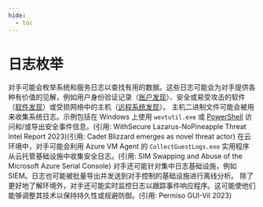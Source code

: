 ```yaml
---
hide:
  - toc
---
```


# 日志枚举

对手可能会枚举系统和服务日志以查找有用的数据。这些日志可能会为对手提供各种有价值的见解，例如用户身份验证记录（[账户发现](https://attack.mitre.org/techniques/T1087)）、安全或易受攻击的软件（[软件发现](https://attack.mitre.org/techniques/T1518)）或受损网络中的主机（[远程系统发现](https://attack.mitre.org/techniques/T1018)）。  主机二进制文件可能会被用来收集系统日志。示例包括在 Windows 上使用 `wevtutil.exe` 或 [PowerShell](https://attack.mitre.org/techniques/T1059/001) 访问和/或导出安全事件信息。(引用: WithSecure Lazarus-NoPineapple Threat Intel Report 2023)(引用: Cadet Blizzard emerges as novel threat actor) 在云环境中，对手可能会利用 Azure VM Agent 的 `CollectGuestLogs.exe` 实用程序从云托管基础设施中收集安全日志。(引用: SIM Swapping and Abuse of the Microsoft Azure Serial Console)  对手还可能针对集中日志基础设施，例如 SIEM。日志也可能被批量导出并发送到对手控制的基础设施进行离线分析。  除了更好地了解环境外，对手还可能实时监控日志以跟踪事件响应程序。这可能使他们能够调整其技术以保持持久性或规避防御。(引用: Permiso GUI-Vil 2023)
